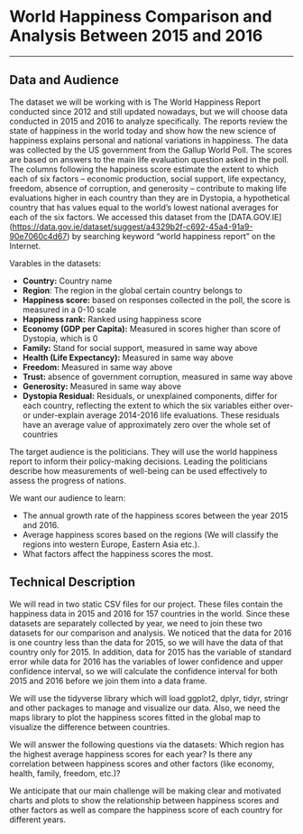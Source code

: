 # **World Happiness Comparison and Analysis Between 2015 and 2016**

---

## Data and Audience 

  The dataset we will be working with is The World Happiness Report conducted since 2012 and still updated nowadays, but we will choose data conducted in 2015 and 2016 to analyze specifically. The reports review the state of happiness in the world today and show how the new science of happiness explains personal and national variations in happiness. The data was collected by the US government from the Gallup World Poll. The scores are based on answers to the main life evaluation question asked in the poll. The columns following the happiness score estimate the extent to which each of six factors – economic production, social support, life expectancy, freedom, absence of corruption, and generosity – contribute to making life evaluations higher in each country than they are in Dystopia, a hypothetical country that has values equal to the world’s lowest national averages for each of the six factors. We accessed this dataset from the [DATA.GOV.IE]  (https://data.gov.ie/dataset/suggest/a4329b2f-c692-45a4-91a9-90e7060c4d67) by searching keyword “world happiness report” on the Internet. 

Varables in the datasets:
- **Country:** Country name
- **Region**: The region in the global certain country belongs to
- **Happiness score:** based on responses collected in the poll, the score is measured in a 0-10 scale
- **Happiness rank:** Ranked using happiness score
- **Economy (GDP per Capita):** Measured in scores higher than score of Dystopia, which is 0
- **Family:** Stand for social support, measured in same way above
- **Health (Life Expectancy):** Measured in same way above
- **Freedom:** Measured in same way above
- **Trust:** absence of government corruption, measured in same way above
- **Generosity:** Measured in same way above
- **Dystopia Residual:** Residuals, or unexplained components, differ for each country, reflecting the extent to which the six variables either over- or under-explain average 2014-2016 life evaluations. These residuals have an average value of approximately zero over the whole set of countries

The target audience is the politicians. They will use the world happiness report to inform their policy-making decisions. Leading the politicians describe how measurements of well-being can be used effectively to assess the progress of nations.

We want our audience to learn:
- The annual growth rate of the happiness scores between the year 2015 and 2016. 
- Average happiness scores based on the regions (We will classify the regions into western Europe, Eastern Asia etc.). 
- What factors affect the happiness scores the most. 


## Technical Description 

  We will read in two static CSV files for our project. These files contain the happiness data in 2015 and 2016 for 157 countries in the world. Since these datasets are separately collected by year, we need to join these two datasets for our comparison and analysis. We noticed that the data for 2016 is one country less than the data for 2015, so we will have the data of that country only for 2015. In addition, data for 2015 has the variable of standard error while data for 2016 has the variables of lower confidence and upper confidence interval, so we will calculate the confidence interval for both 2015 and 2016 before we join them into a data frame. 
  
  We will use the tidyverse library which will load ggplot2, dplyr, tidyr, stringr and other packages to manage and visualize our data. Also, we need the maps library to plot the happiness scores fitted in the global map to visualize the difference between countries. 
  
  We will answer the following questions via the datasets: Which region has the highest average happiness scores for each year? Is there any correlation between happiness scores and other factors (like economy, health, family, freedom, etc.)? 
  
  We anticipate that our main challenge will be making clear and motivated charts and plots to show the relationship between happiness scores and other factors as well as  compare the happiness score of each country for different years. 

